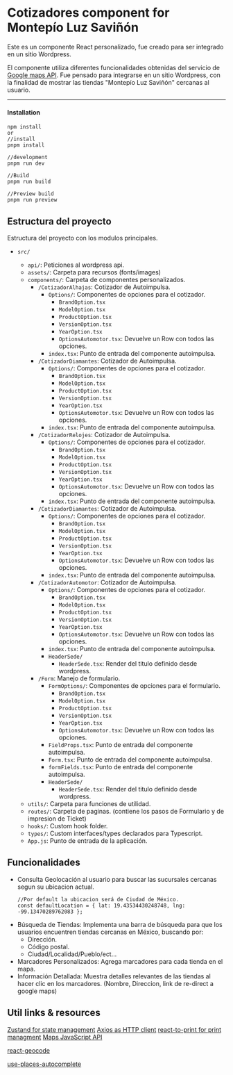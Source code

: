 # Cotizadores component for Montepío Luz Saviñón

Este es un componente React personalizado, fue creado para ser integrado en un sitio Wordpress.

El componente utiliza diferentes funcionalidades obtenidas del servicio de [Google maps API](https://developers.google.com/maps/documentation). Fue pensado para integrarse en un sitio Wordpress, con la finalidad de mostrar las tiendas "Montepío Luz Saviñón" cercanas al usuario.

---

#### **Installation**

```
npm install 
or 
//install
pnpm install

//development
pnpm run dev

//Build 
pnpm run build

//Preview build 
pnpm run preview
```

## Estructura del proyecto

Estructura del proyecto con los modulos principales.

* `src/`

  * `api/`: Peticiones al wordpress api.
  * `assets/`: Carpeta para recursos (fonts/images)
  * `components/`: Carpeta de componentes personalizados.
    * `/CotizadorAlhajas`: Cotizador de Autoimpulsa.
      * `Options/`: Componentes de opciones para el cotizador.
        * `BrandOption.tsx`
        * `ModelOption.tsx`
        * `ProductOption.tsx`
        * `VersionOption.tsx`
        * `YearOption.tsx`
        * `OptionsAutomotor.tsx`: Devuelve un Row con todos las opciones.
      * `index.tsx`: Punto de entrada del componente autoimpulsa.
    * `/CotizadorDiamantes`: Cotizador de Autoimpulsa.
      * `Options/`: Componentes de opciones para el cotizador.
        * `BrandOption.tsx`
        * `ModelOption.tsx`
        * `ProductOption.tsx`
        * `VersionOption.tsx`
        * `YearOption.tsx`
        * `OptionsAutomotor.tsx`: Devuelve un Row con todos las opciones.
      * `index.tsx`: Punto de entrada del componente autoimpulsa.
    * `/CotizadorRelojes`: Cotizador de Autoimpulsa.
      * `Options/`: Componentes de opciones para el cotizador.
        * `BrandOption.tsx`
        * `ModelOption.tsx`
        * `ProductOption.tsx`
        * `VersionOption.tsx`
        * `YearOption.tsx`
        * `OptionsAutomotor.tsx`: Devuelve un Row con todos las opciones.
      * `index.tsx`: Punto de entrada del componente autoimpulsa.
    * `/CotizadorDiamantes`: Cotizador de Autoimpulsa.
      * `Options/`: Componentes de opciones para el cotizador.
        * `BrandOption.tsx`
        * `ModelOption.tsx`
        * `ProductOption.tsx`
        * `VersionOption.tsx`
        * `YearOption.tsx`
        * `OptionsAutomotor.tsx`: Devuelve un Row con todos las opciones.
      * `index.tsx`: Punto de entrada del componente autoimpulsa.
    * `/CotizadorAutomotor`: Cotizador de Autoimpulsa.
      * `Options/`: Componentes de opciones para el cotizador.
        * `BrandOption.tsx`
        * `ModelOption.tsx`
        * `ProductOption.tsx`
        * `VersionOption.tsx`
        * `YearOption.tsx`
        * `OptionsAutomotor.tsx`: Devuelve un Row con todos las opciones.
      * `index.tsx`: Punto de entrada del componente autoimpulsa.
      * `HeaderSede/`
        * `HeaderSede.tsx`: Render del titulo definido desde wordpress.
    * `/Form`: Manejo de formulario.
      * `FormOptions/`: Componentes de opciones para el formulario.
        * `BrandOption.tsx`
        * `ModelOption.tsx`
        * `ProductOption.tsx`
        * `VersionOption.tsx`
        * `YearOption.tsx`
        * `OptionsAutomotor.tsx`: Devuelve un Row con todos las opciones.
      * `FieldProps.tsx`: Punto de entrada del componente autoimpulsa.
      * `Form.tsx`: Punto de entrada del componente autoimpulsa.
      * `formFields.tsx`: Punto de entrada del componente autoimpulsa.
      * `HeaderSede/`
        * `HeaderSede.tsx`: Render del titulo definido desde wordpress.
  * `utils/`: Carpeta para funciones de utilidad.
  * `routes/`: Carpeta de paginas. (contiene los pasos de Formulario y de impresion de Ticket)
  * `hooks/`: Custom hook folder.
  * `types/`: Custom interfaces/types declarados para Typescript.
  * `App.js`: Punto de entrada de la aplicación.

## Funcionalidades

* Consulta Geolocación al usuario para buscar las sucursales cercanas segun su ubicacion actual.
  ```
  //Por default la ubicacion será de Ciudad de México.
  const defaultLocation = { lat: 19.43534430248748, lng: -99.13470289762083 };
  ```
* Búsqueda de Tiendas: Implementa una barra de búsqueda para que los usuarios encuentren tiendas cercanas en México, buscando por:
  * Dirección.
  * Código postal.
  * Ciudad/Localidad/Pueblo/ect...
* Marcadores Personalizados: Agrega marcadores para cada tienda en el mapa.
* Información Detallada: Muestra detalles relevantes de las tiendas al hacer clic en los marcadores. (Nombre, Direccion, link de re-direct a google maps)

## Util links & resources

[Zustand for state management](https://github.com/pmndrs/zustand)
[Axios as HTTP client](https://axios-http.com/)
[react-to-print for print managment](https://github.com/MatthewHerbst/react-to-print#readme)
[Maps JavaScript API ](https://developers.google.com/maps/documentation/javascript)

[react-geocode](https://www.npmjs.com/package/react-geocode)

[use-places-autocomplete](https://www.npmjs.com/package/use-places-autocomplete)
